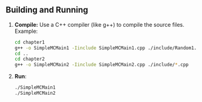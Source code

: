 ## Building and Running

1. **Compile:** Use a C++ compiler (like g++) to compile the source files. Example:
   ```bash
   cd chapter1
   g++ -o SimpleMCMain1 -Iinclude SimpleMCMain1.cpp ./include/Random1.cpp
   cd ..
   cd chapter2
   g++ -o SimpleMCMain2 -Iinclude SimpleMCMain2.cpp ./include/*.cpp
2. **Run**:
    ```bash
    ./SimpleMCMain1
    ./SimpleMCMain2